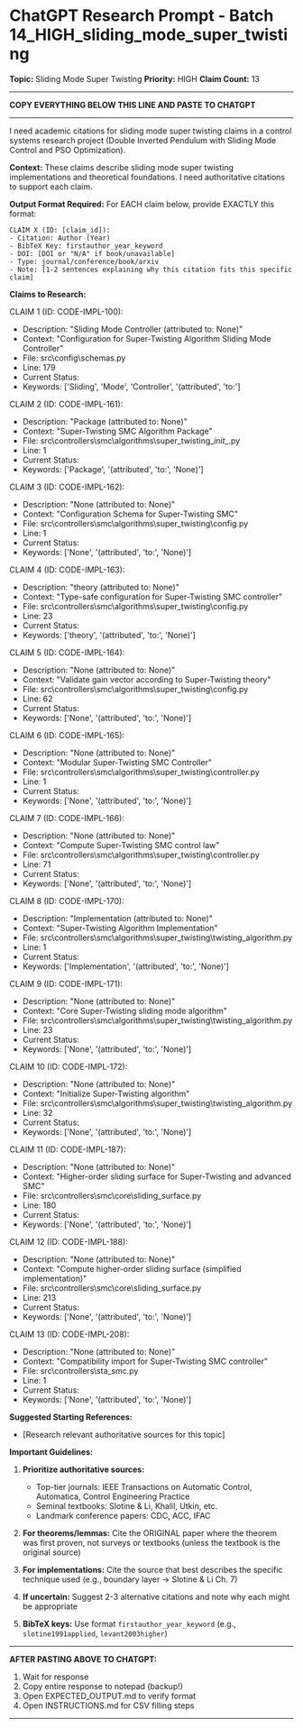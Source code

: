 # ChatGPT Research Prompt - Batch 14_HIGH_sliding_mode_super_twisting

**Topic:** Sliding Mode Super Twisting
**Priority:** HIGH
**Claim Count:** 13

---

**COPY EVERYTHING BELOW THIS LINE AND PASTE TO CHATGPT**

---

I need academic citations for sliding mode super twisting claims in a control systems research project (Double Inverted Pendulum with Sliding Mode Control and PSO Optimization).

**Context:** These claims describe sliding mode super twisting implementations and theoretical foundations. I need authoritative citations to support each claim.

**Output Format Required:**
For EACH claim below, provide EXACTLY this format:

```
CLAIM X (ID: [claim_id]):
- Citation: Author (Year)
- BibTeX Key: firstauthor_year_keyword
- DOI: [DOI or "N/A" if book/unavailable]
- Type: journal/conference/book/arxiv
- Note: [1-2 sentences explaining why this citation fits this specific claim]
```

**Claims to Research:**


CLAIM 1 (ID: CODE-IMPL-100):
- Description: "Sliding Mode Controller (attributed to: None)"
- Context: "Configuration for Super-Twisting Algorithm Sliding Mode Controller"
- File: src\config\schemas.py
- Line: 179
- Current Status: 
- Keywords: ['Sliding', 'Mode', 'Controller', '(attributed', 'to:']


CLAIM 2 (ID: CODE-IMPL-161):
- Description: "Package (attributed to: None)"
- Context: "Super-Twisting SMC Algorithm Package"
- File: src\controllers\smc\algorithms\super_twisting\__init__.py
- Line: 1
- Current Status: 
- Keywords: ['Package', '(attributed', 'to:', 'None)']


CLAIM 3 (ID: CODE-IMPL-162):
- Description: "None (attributed to: None)"
- Context: "Configuration Schema for Super-Twisting SMC"
- File: src\controllers\smc\algorithms\super_twisting\config.py
- Line: 1
- Current Status: 
- Keywords: ['None', '(attributed', 'to:', 'None)']


CLAIM 4 (ID: CODE-IMPL-163):
- Description: "theory (attributed to: None)"
- Context: "Type-safe configuration for Super-Twisting SMC controller"
- File: src\controllers\smc\algorithms\super_twisting\config.py
- Line: 23
- Current Status: 
- Keywords: ['theory', '(attributed', 'to:', 'None)']


CLAIM 5 (ID: CODE-IMPL-164):
- Description: "None (attributed to: None)"
- Context: "Validate gain vector according to Super-Twisting theory"
- File: src\controllers\smc\algorithms\super_twisting\config.py
- Line: 62
- Current Status: 
- Keywords: ['None', '(attributed', 'to:', 'None)']


CLAIM 6 (ID: CODE-IMPL-165):
- Description: "None (attributed to: None)"
- Context: "Modular Super-Twisting SMC Controller"
- File: src\controllers\smc\algorithms\super_twisting\controller.py
- Line: 1
- Current Status: 
- Keywords: ['None', '(attributed', 'to:', 'None)']


CLAIM 7 (ID: CODE-IMPL-166):
- Description: "None (attributed to: None)"
- Context: "Compute Super-Twisting SMC control law"
- File: src\controllers\smc\algorithms\super_twisting\controller.py
- Line: 71
- Current Status: 
- Keywords: ['None', '(attributed', 'to:', 'None)']


CLAIM 8 (ID: CODE-IMPL-170):
- Description: "Implementation (attributed to: None)"
- Context: "Super-Twisting Algorithm Implementation"
- File: src\controllers\smc\algorithms\super_twisting\twisting_algorithm.py
- Line: 1
- Current Status: 
- Keywords: ['Implementation', '(attributed', 'to:', 'None)']


CLAIM 9 (ID: CODE-IMPL-171):
- Description: "None (attributed to: None)"
- Context: "Core Super-Twisting sliding mode algorithm"
- File: src\controllers\smc\algorithms\super_twisting\twisting_algorithm.py
- Line: 23
- Current Status: 
- Keywords: ['None', '(attributed', 'to:', 'None)']


CLAIM 10 (ID: CODE-IMPL-172):
- Description: "None (attributed to: None)"
- Context: "Initialize Super-Twisting algorithm"
- File: src\controllers\smc\algorithms\super_twisting\twisting_algorithm.py
- Line: 32
- Current Status: 
- Keywords: ['None', '(attributed', 'to:', 'None)']


CLAIM 11 (ID: CODE-IMPL-187):
- Description: "None (attributed to: None)"
- Context: "Higher-order sliding surface for Super-Twisting and advanced SMC"
- File: src\controllers\smc\core\sliding_surface.py
- Line: 180
- Current Status: 
- Keywords: ['None', '(attributed', 'to:', 'None)']


CLAIM 12 (ID: CODE-IMPL-188):
- Description: "None (attributed to: None)"
- Context: "Compute higher-order sliding surface (simplified implementation)"
- File: src\controllers\smc\core\sliding_surface.py
- Line: 213
- Current Status: 
- Keywords: ['None', '(attributed', 'to:', 'None)']


CLAIM 13 (ID: CODE-IMPL-208):
- Description: "None (attributed to: None)"
- Context: "Compatibility import for Super-Twisting SMC controller"
- File: src\controllers\sta_smc.py
- Line: 1
- Current Status: 
- Keywords: ['None', '(attributed', 'to:', 'None)']



**Suggested Starting References:**
- [Research relevant authoritative sources for this topic]


**Important Guidelines:**
1. **Prioritize authoritative sources:**
   - Top-tier journals: IEEE Transactions on Automatic Control, Automatica, Control Engineering Practice
   - Seminal textbooks: Slotine & Li, Khalil, Utkin, etc.
   - Landmark conference papers: CDC, ACC, IFAC

2. **For theorems/lemmas:** Cite the ORIGINAL paper where the theorem was first proven, not surveys or textbooks (unless the textbook is the original source)

3. **For implementations:** Cite the source that best describes the specific technique used (e.g., boundary layer → Slotine & Li Ch. 7)

4. **If uncertain:** Suggest 2-3 alternative citations and note why each might be appropriate

5. **BibTeX keys:** Use format `firstauthor_year_keyword` (e.g., `slotine1991applied`, `levant2003higher`)

---

**AFTER PASTING ABOVE TO CHATGPT:**
1. Wait for response
2. Copy entire response to notepad (backup!)
3. Open EXPECTED_OUTPUT.md to verify format
4. Open INSTRUCTIONS.md for CSV filling steps

---
